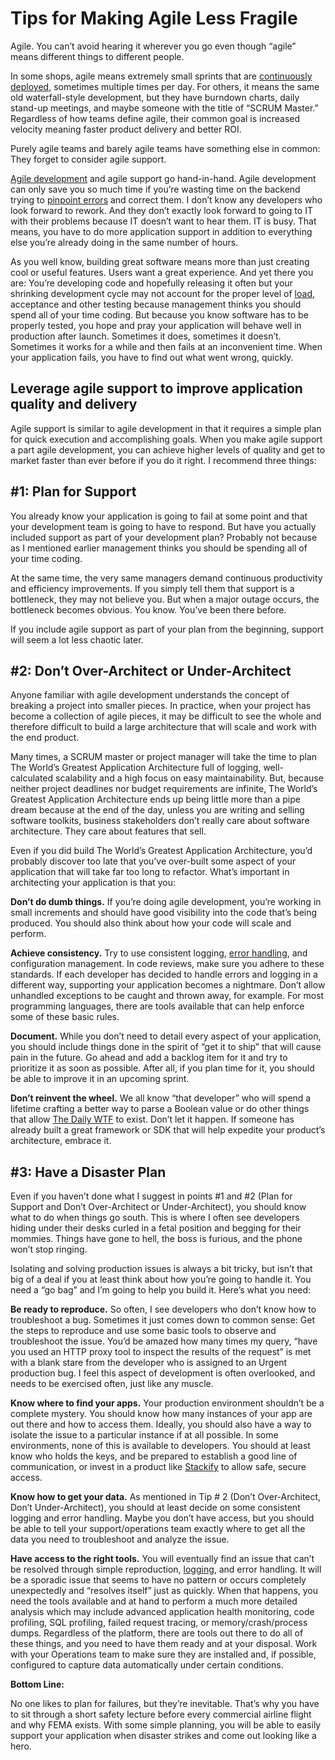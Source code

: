 # Tips for Making Agile Less Fragile

Agile. You can’t avoid hearing it wherever you go even though “agile” means different things to different people.

In some shops, agile means extremely small sprints that are [continuously deployed](https://stackify.com/continuous-delivery-vs-continuous-deployment-vs-continuous-integration/), sometimes multiple times per day. For others, it means the same old waterfall-style development, but they have burndown charts, daily stand-up meetings, and maybe someone with the title of “SCRUM Master.”   Regardless of how teams define agile, their common goal is increased velocity meaning faster product delivery and better ROI.

Purely agile teams and barely agile teams have something else in common:  They forget to consider agile support.

[Agile development](https://stackify.com/agile-methodology/) and agile support go hand-in-hand.  Agile development can only save you so much time if you’re wasting time on the backend trying to [pinpoint errors](https://stackify.com/error-monitoring) and correct them.  I don’t know any developers who look forward to rework.  And they don’t exactly look forward to going to IT with their problems because IT doesn’t want to hear them.  IT is busy.  That means, you have to do more application support in addition to everything else you’re already doing in the same number of hours.

As you well know, building great software means more than just creating cool or useful features.  Users want a great experience.  And yet there you are:  You’re developing code and hopefully releasing it often but your shrinking development cycle may not account for the proper level of [load](https://stackify.com/what-is-load-testing/), acceptance and other testing because management thinks you should spend all of your time coding.  But because you know software has to be properly tested, you hope and pray your application will behave well in production after launch. Sometimes it does, sometimes it doesn’t. Sometimes it works for a while and then fails at an inconvenient time. When your application fails, you have to find out what went wrong, quickly.

## Leverage agile support to improve application quality and delivery

Agile support is similar to agile development in that it requires a simple plan for quick execution and accomplishing goals.  When you make agile support a part agile development, you can achieve higher levels of quality and get to market faster than ever before if you do it right.  I recommend three things:

## \#1:  Plan for Support

You already know your application is going to fail at some point and that your development team is going to have to respond.  But have you actually included support as part of your development plan?  Probably not because as I mentioned earlier management thinks you should be spending all of your time coding.

At the same time, the very same managers demand continuous productivity and efficiency improvements.  If you simply tell them that support is a bottleneck, they may not believe you.  But when a major outage occurs, the bottleneck becomes obvious.  You know.  You’ve been there before.

If you include agile support as part of your plan from the beginning, support will seem a lot less chaotic later.

## \#2:  Don’t Over-Architect or Under-Architect

Anyone familiar with agile development understands the concept of breaking a project into smaller pieces.  In practice, when your project has become a collection of agile pieces, it may be difficult to see the whole and therefore difficult to build a large architecture that will scale and work with the end product.

Many times, a SCRUM master or project manager will take the time to plan The World’s Greatest Application Architecture full of logging, well-calculated scalability and a high focus on easy maintainability.  But, because neither project deadlines nor budget requirements are infinite, The World’s Greatest Application Architecture ends up being little more than a pipe dream because at the end of the day, unless you are writing and selling software toolkits, business stakeholders don’t really care about software architecture.  They care about features that sell.

Even if you did build The World’s Greatest Application Architecture, you’d probably discover too late that you’ve over-built some aspect of your application that will take far too long to refactor. What’s important in architecting your application is that you:

**Don’t do dumb things.** If you’re doing agile development, you’re working in small increments and should have good visibility into the code that’s being produced. You should also think about how your code will scale and perform.

**Achieve consistency.** Try to use consistent logging, [error handling](https://stackify.com/csharp-exception-handling-best-practices/), and configuration management. In code reviews, make sure you adhere to these standards. If each developer has decided to handle errors and logging in a different way, supporting your application becomes a nightmare. Don’t allow unhandled exceptions to be caught and thrown away, for example. For most programming languages, there are tools available that can help enforce some of these basic rules.

**Document.** While you don’t need to detail every aspect of your application, you should include things done in the spirit of “get it to ship” that will cause pain in the future.  Go ahead and add a backlog item for it and try to prioritize it as soon as possible. After all, if you plan time for it, you should be able to improve it in an upcoming sprint.

**Don’t reinvent the wheel.** We all know “that developer” who will spend a lifetime crafting a better way to parse a Boolean value or do other things that allow [The Daily WTF](http://thedailywtf.com/) to exist. Don’t let it happen. If someone has already built a great framework or SDK that will help expedite your product’s architecture, embrace it.

## \#3:  Have a Disaster Plan

Even if you haven’t done what I suggest in points \#1 and \#2 \(Plan for Support and Don’t Over-Architect or Under-Architect\), you should know what to do when things go south.  This is where I often see developers hiding under their desks curled in a fetal position and begging for their mommies. Things have gone to hell, the boss is furious, and the phone won’t stop ringing.

Isolating and solving production issues is always a bit tricky, but isn’t that big of a deal if you at least think about how you’re going to handle it. You need a “go bag” and I’m going to help you build it. Here’s what you need:

**Be ready to reproduce.** So often, I see developers who don’t know how to troubleshoot a bug. Sometimes it just comes down to common sense: Get the steps to reproduce and use some basic tools to observe and troubleshoot the issue. You’d be amazed how many times my query, “have you used an HTTP proxy tool to inspect the results of the request” is met with a blank stare from the developer who is assigned to an Urgent production bug. I feel this aspect of development is often overlooked, and needs to be exercised often, just like any muscle.

**Know where to find your apps.** Your production environment shouldn’t be a complete mystery. You should know how many instances of your app are out there and how to access them. Ideally, you should also have a way to isolate the issue to a particular instance if at all possible. In some environments, none of this is available to developers. You should at least know who holds the keys, and be prepared to establish a good line of communication, or invest in a product like [Stackify](https://stackify.com/) to allow safe, secure access.

**Know how to get your data.** As mentioned in Tip \# 2 \(Don’t Over-Architect, Don’t Under-Architect\), you should at least decide on some consistent logging and error handling. Maybe you don’t have access, but you should be able to tell your support/operations team exactly where to get all the data you need to troubleshoot and analyze the issue.

**Have access to the right tools.** You will eventually find an issue that can’t be resolved through simple reproduction, [logging](https://stackify.com/log-management), and error handling. It will be a sporadic issue that seems to have no pattern or occurs completely unexpectedly and “resolves itself” just as quickly. When that happens, you need the tools available and at hand to perform a much more detailed analysis which may include advanced application health monitoring, code profiling, SQL profiling, failed request tracing, or memory/crash/process dumps. Regardless of the platform, there are tools out there to do all of these things, and you need to have them ready and at your disposal. Work with your Operations team to make sure they are installed and, if possible, configured to capture data automatically under certain conditions.

**Bottom Line:**

No one likes to plan for failures, but they’re inevitable. That’s why you have to sit through a short safety lecture before every commercial airline flight and why FEMA exists. With some simple planning, you will be able to easily support your application when disaster strikes and come out looking like a hero.


